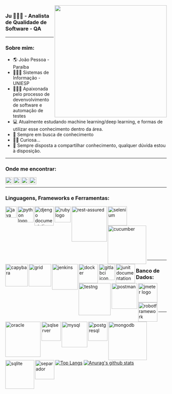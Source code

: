 <img align="right" width="350" src="https://www.edureka.co/blog/wp-content/uploads/2019/03/1blog-1-405x300.png">

### Ju 👩🏾‍💻 - Analista de Qualidade de Software - QA

---

### Sobre mim:
- :earth_americas: João Pessoa - Paraíba
- 👩🏾‍🎓 Sistemas de Informação - UNIESP
- 👩🏾‍💻 Apaixonada pelo processo de devenvolvimento de software e automação de testes
- 💻 Atualmente estudando machine learning/deep learning, e formas de utilizar esse conhecimento dentro da área.
- 🌱 Sempre em busca de conhecimento
- 🕵️‍♀️ Curiosa...
- 🤝 Sempre disposta a compartilhar conhecimento, qualquer dúvida estou à disposição.

---


### Onde me encontrar:
[<img align="left" alt="LinkedIn" width="22px" src="https://cdn.jsdelivr.net/npm/simple-icons@v3/icons/linkedin.svg" />][linkedin]
[<img align="left" alt="GitLab" width="22px" src="https://cdn.jsdelivr.net/npm/simple-icons@v3/icons/gitlab.svg" />][gitlab]
[<img align="left" alt="Instagram" width="22px" src="https://cdn.jsdelivr.net/npm/simple-icons@v3/icons/instagram.svg" />][instagram]
[<img align="left" alt="Twitter" width="22px" src="https://cdn.jsdelivr.net/npm/simple-icons@v3/icons/twitter.svg" />][twitter]

<br/>

---

### Linguagens, Frameworks e Ferramentas:
[<img align="left" alt="java icon" width="35px" src="https://upload.wikimedia.org/wikipedia/it/thumb/2/2e/Java_Logo.svg/258px-Java_Logo.svg.png"/>][java]
[<img align="left" alt="python logo" width="50px" src="https://upload.wikimedia.org/wikipedia/commons/thumb/0/0a/Python.svg/1200px-Python.svg.png">][python]
[<img align="left" alt="djengo documentation" width="60px" src="https://cdn.iconscout.com/icon/free/png-256/django-13-1175187.png">][django]
[<img align="left" alt="ruby logo" width="50px" src="https://upload.wikimedia.org/wikipedia/commons/f/f1/Ruby_logo.png">][ruby]
[<img align="left" alt="rest-assured" width="110px" src="https://encrypted-tbn0.gstatic.com/images?q=tbn%3AANd9GcSef6u2SDZI2RvV0Z89ClQe7cRph4cNNjaKbg&usqp=CAU">][restassured]
[<img align="left" alt="selenium" width="60px" src="https://5.imimg.com/data5/PR/TC/MY-42773694/selenium-testing-training-500x500.png">][selenium]
[<img align="left" alt="cucumber" width="120px" src="https://qa-platforms.com/wp-content/uploads/2019/09/cucumber-black-512.png">][cucumber]
[<img align="left" alt="capybara" width="70px" src="https://www.qatestingtools.com/sites/default/files/tools_shortcuts/capybara-150px_1.png">][capybara]
[<img align="left" alt="grid" width="70px" src="https://www.selenium.dev/images/selenium_grid_logo_square.png">][grid]
[<img align="left" alt="jenkins" width="80px" src="https://miro.medium.com/max/800/1*LOFbTP2SxXcFpM_qTsUSuw.png" />][jenkins]
[<img align="left" alt="docker" width="60px" src="https://www.ibm.com/blogs/cloud-computing/wp-content/uploads/2014/04/docker-logo-open-cloud.png" />][docker]
[<img align="left" alt="gitlabci icon" width="50px" src="https://miro.medium.com/max/340/1*HP0Qss6BAQcv0UbHb21YFQ.png">][gitlabci]
[<img align="left" alt="junit documentation" width="60px" src="https://miro.medium.com/max/460/1*ahIiDbsR6s9XgR45nJJ5DA.png">][junit]
[<img align="left" alt="testng" width="100px" src="https://encrypted-tbn0.gstatic.com/images?q=tbn%3AANd9GcTHe0fn9Bp8q5iB_yhJOt35aZAD1yABrLjOAQ&usqp=CAU">][testng]
[<img align="left" alt="postman" width="80px" src="https://s3.amazonaws.com/media-p.slid.es/uploads/327261/images/5065937/pm-logo-vert.png">][postman]
[<img align="left" alt="jmeter logo" width="60px" src="https://svn.apache.org/repos/asf/jmeter/tags/v3_2/docs/images/jmeter_square.svg">][jmeter]
[<img align="left" alt="robotframework" width="60px" src="https://3.bp.blogspot.com/-UoTTtVe4t0Y/WujzP9IF7II/AAAAAAAAAiY/DnBjFV7CICsTZsYl308fofPNhOh5m-WXACLcBGAs/s1600/robotfw_mark_black_low.png">][robotframework]


<br/><br/><br/><br/><br/><br/><br/><br/><br/>

---

### Banco de Dados:
[<img align="left" alt="oracle" width="110px" src="https://www.baaer.eu/wp-content/uploads/2018/07/Slide1.jpg">][oracle]
[<img align="left" alt="sqlserver" width="60px" src="https://logodownload.org/wp-content/uploads/2016/10/Microsoft-SQL-Server-Logo-1.png">][sqlserver]
[<img align="left" alt="mysql" width="80px" src="https://d1.awsstatic.com/asset-repository/products/amazon-rds/1024px-MySQL.ff87215b43fd7292af172e2a5d9b844217262571.png">][mysql]
[<img align="left" alt="postgresql" width="60px" src="https://stato.blog.br/loja/image/cache/catalog/LOGO/postgresql-logo-500x500.png">][postgresql]
[<img align="left" alt="mongodb" width="120px" src="https://nakedsecurity.sophos.com/wp-content/uploads/sites/2/2017/01/mongodb.png?w=775">][mongodb]
[<img align="left" alt="sqlite" width="90px" src="https://upload.wikimedia.org/wikipedia/commons/thumb/3/38/SQLite370.svg/1200px-SQLite370.svg.png">][sqlite]


<br/><br/><br/><br/>

---

[![Top Langs](https://github-readme-stats.vercel.app/api/top-langs/?username=jussaragranja&theme=dracula)](https://github.com/jussaragranja/)
<img align="left" alt="separador" width="60px" src="https://images.vexels.com/media/users/3/135787/isolated/lists/d89c8587ebb14f1356c4deb9fb7c56b0-divisor-ornamentado-decorativo-6.png">
[![Anurag's github stats](https://github-readme-stats.vercel.app/api?username=jussaragranja&show_icons=true&theme=dracula)](https://github.com/jussaragranja/)
<br/>

[linkedin]: https://www.linkedin.com/in/jussaragranja/
[gitlab]: https://gitlab.com/jussaragranja/
[gitlabci]: https://docs.gitlab.com/ee/ci/
[instagram]: https://www.instagram.com/jussaragranja/
[twitter]: https://twitter.com/JuuhGranja
[java]: https://docs.oracle.com/en/java/
[selenium]: https://www.selenium.dev/documentation/en/
[restassured]: https://rest-assured.io/
[junit]: https://junit.org/
[postman]: https://www.postman.com/
[testng]: https://testng.org/doc/documentation-main.html
[grid]: https://www.selenium.dev/documentation/en/
[jmeter]: https://jmeter.apache.org/
[cucumber]: https://cucumber.io/
[capybara]: https://rubydoc.info/github/teamcapybara/capybara/master
[python]: https://www.python.org/doc/
[django]: https://docs.djangoproject.com/en/3.1/
[ruby]: https://www.ruby-lang.org/pt/documentation/
[maven]: https://maven.apache.org/guides/index.html
[jenkins]: https://www.jenkins.io/doc/
[docker]: https://docs.docker.com/
[oracle]: https://docs.oracle.com/en/database/oracle/oracle-database/
[mysql]: https://dev.mysql.com/doc/
[postgresql]: https://www.postgresql.org/docs/
[mongodb]: https://www.mongodb.com/
[sqlite]: https://www.sqlite.org/docs.html
[sqlserver]: https://docs.microsoft.com/pt-br/sql/sql-server/?view=sql-server-ver15
[robotframework]: http://robotframework.org/robotframework/latest/RobotFrameworkUserGuide.html



